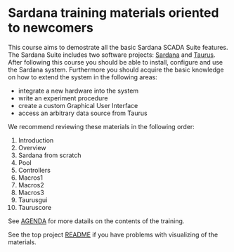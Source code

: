 # Sardana training materials oriented to newcomers

This course aims to demostrate all the basic Sardana SCADA Suite features. The Sardana Suite includes two software projects: [Sardana](http://www.sardana-controls.org) and [Taurus](http://www.taurus-scada.org). After following this course you should be able to install, configure and use the Sardana system. Furthermore you should acquire the basic knowledge on how to extend the system in the following areas:
* integrate a new hardware into the system
* write an experiment procedure
* create a custom Graphical User Interface
* access an arbitrary data source from Taurus

We recommend reviewing these materials in the following order:
1. Introduction
2. Overview
3. Sardana from scratch
4. Pool
5. Controllers
6. Macros1
7. Macros2
8. Macros3
9. Taurusgui
10. Tauruscore

See [AGENDA](https://github.com/sardana-org/sardana-training/blob/master/users/AGENDA.md) for more datails on the contents of the training.

See the top project [README](https://github.com/sardana-org/sardana-training/blob/master/README.md) if you have problems with visualizing of the materials.

